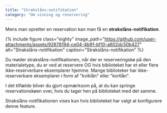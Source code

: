 ```yaml
---
title: "Strakslåns-notifikation"
category: "Om visning og reservering"
---
```

Mens man opretter en reservation kan man få en  **strakslåns-notifikation**. 

{% include figure class="eighty" image_path="https://github.com/user-attachments/assets/92878194-ce04-4b91-bf10-a602dc50b427" alt="Strakslåns-notifikation" caption="Strakslåns-notifikation" %}

Du møder strakslåns-notifikationen, når der er reserveringskø på den materialetype, du er ved at reservere 
OG hvis biblioteket har et eller flere ikke-reserverbare eksemplarer hjemme. Mange biblioteker har ikke-reserverbare eksemplarer i form af "kviklån" eller "kortlån".

I det tilfælde bliver du gjort opmærksom på, at du kan springe reservationskøen over, hvis du tager hen på biblioteket med det samme.

Strakslåns-notifikationen vises kun hvis biblioteket har valgt at konfigurere denne feature. 
